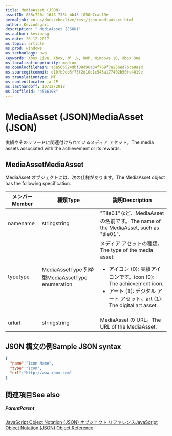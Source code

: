 ```yaml
---
title: MediaAsset (JSON)
assetID: 858c720a-1648-738b-bb43-f050e7cac19e
permalink: en-us/docs/xboxlive/rest/json-mediaasset.html
author: KevinAsgari
description: " MediaAsset (JSON)"
ms.author: kevinasg
ms.date: 20-12-2017
ms.topic: article
ms.prod: windows
ms.technology: uwp
keywords: Xbox Live, Xbox, ゲーム, UWP, Windows 10, Xbox One
ms.localizationpriority: medium
ms.openlocfilehash: a5a56b524dbf88d96a34f769f7a25bed7bca8a1d
ms.sourcegitcommit: d10fb9eb5f75f2d10e1c543a177402b50fe4019e
ms.translationtype: MT
ms.contentlocale: ja-JP
ms.lasthandoff: 10/12/2018
ms.locfileid: "4566108"
---
```

# <a name="mediaasset-json"></a><span data-ttu-id="0efb2-104">MediaAsset (JSON)</span><span class="sxs-lookup"><span data-stu-id="0efb2-104">MediaAsset (JSON)</span></span>
<span data-ttu-id="0efb2-105">実績やそのリワードに関連付けられているメディア アセット。</span><span class="sxs-lookup"><span data-stu-id="0efb2-105">The media assets associated with the achievement or its rewards.</span></span>
<a id="ID4EN"></a>


## <a name="mediaasset"></a><span data-ttu-id="0efb2-106">MediaAsset</span><span class="sxs-lookup"><span data-stu-id="0efb2-106">MediaAsset</span></span>

<span data-ttu-id="0efb2-107">MediaAsset オブジェクトには、次の仕様があります。</span><span class="sxs-lookup"><span data-stu-id="0efb2-107">The MediaAsset object has the following specification.</span></span>

| <span data-ttu-id="0efb2-108">メンバー</span><span class="sxs-lookup"><span data-stu-id="0efb2-108">Member</span></span>| <span data-ttu-id="0efb2-109">種類</span><span class="sxs-lookup"><span data-stu-id="0efb2-109">Type</span></span>| <span data-ttu-id="0efb2-110">説明</span><span class="sxs-lookup"><span data-stu-id="0efb2-110">Description</span></span>|
| --- | --- | --- |
| <span data-ttu-id="0efb2-111">name</span><span class="sxs-lookup"><span data-stu-id="0efb2-111">name</span></span>| <span data-ttu-id="0efb2-112">string</span><span class="sxs-lookup"><span data-stu-id="0efb2-112">string</span></span>| <span data-ttu-id="0efb2-113">"Tile01"など、MediaAsset の名前です。</span><span class="sxs-lookup"><span data-stu-id="0efb2-113">The name of the MediaAsset, such as "tile01".</span></span>|
| <span data-ttu-id="0efb2-114">type</span><span class="sxs-lookup"><span data-stu-id="0efb2-114">type</span></span>| <span data-ttu-id="0efb2-115">MediaAssetType 列挙型</span><span class="sxs-lookup"><span data-stu-id="0efb2-115">MediaAssetType enumeration</span></span>| <span data-ttu-id="0efb2-116">メディア アセットの種類。</span><span class="sxs-lookup"><span data-stu-id="0efb2-116">The type of the media asset:</span></span> <ul><li><span data-ttu-id="0efb2-117">アイコン (0): 実績アイコンです。</span><span class="sxs-lookup"><span data-stu-id="0efb2-117">icon (0): The achievement icon.</span></span></li><li><span data-ttu-id="0efb2-118">アート (1): デジタル アート アセット。</span><span class="sxs-lookup"><span data-stu-id="0efb2-118">art (1): The digital art asset.</span></span></li></ul> | 
| <span data-ttu-id="0efb2-119">url</span><span class="sxs-lookup"><span data-stu-id="0efb2-119">url</span></span>| <span data-ttu-id="0efb2-120">string</span><span class="sxs-lookup"><span data-stu-id="0efb2-120">string</span></span>| <span data-ttu-id="0efb2-121">MediaAsset の URL。</span><span class="sxs-lookup"><span data-stu-id="0efb2-121">The URL of the MediaAsset.</span></span>|

<a id="ID4EFC"></a>


## <a name="sample-json-syntax"></a><span data-ttu-id="0efb2-122">JSON 構文の例</span><span class="sxs-lookup"><span data-stu-id="0efb2-122">Sample JSON syntax</span></span>


```json
{
  "name":"Icon Name",
  "type":"Icon",
  "url":"http://www.xbox.com"
}

```


<a id="ID4EOC"></a>


## <a name="see-also"></a><span data-ttu-id="0efb2-123">関連項目</span><span class="sxs-lookup"><span data-stu-id="0efb2-123">See also</span></span>

<a id="ID4EQC"></a>


##### <a name="parent"></a><span data-ttu-id="0efb2-124">Parent</span><span class="sxs-lookup"><span data-stu-id="0efb2-124">Parent</span></span>

[<span data-ttu-id="0efb2-125">JavaScript Object Notation (JSON) オブジェクト リファレンス</span><span class="sxs-lookup"><span data-stu-id="0efb2-125">JavaScript Object Notation (JSON) Object Reference</span></span>](atoc-xboxlivews-reference-json.md)
